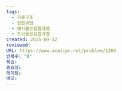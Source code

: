 ```yaml
---
tags:
  - 자료구조
  - 집합과맵
  - 해시를쓴집합과맵
  - 트리를쓴집합과맵
created: 2025-09-12
reviewed:
URL: https://www.acmicpc.net/problem/1269
반복수: "0"
복습:
중요성:
레이팅:
메모:
---
```

